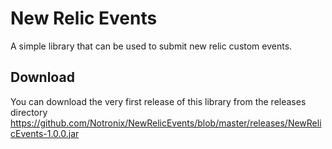 # New Relic Events
A simple library that can be used to submit new relic custom events.

## Download
You can download the very first release of this library from the releases directory
https://github.com/Notronix/NewRelicEvents/blob/master/releases/NewRelicEvents-1.0.0.jar

